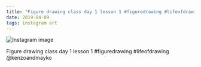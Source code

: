```yaml
---
title: "Figure drawing class day 1 lesson 1 #figuredrawing #lifeofdrawing @kenzoandmayko"
date: 2019-04-09
tags: instagram art
---
```


![Instagram image](/media/55899994_1316423395205150_6983723732147046397_n_18023669947130901.jpg)

Figure drawing class day 1 lesson 1 #figuredrawing #lifeofdrawing @kenzoandmayko
